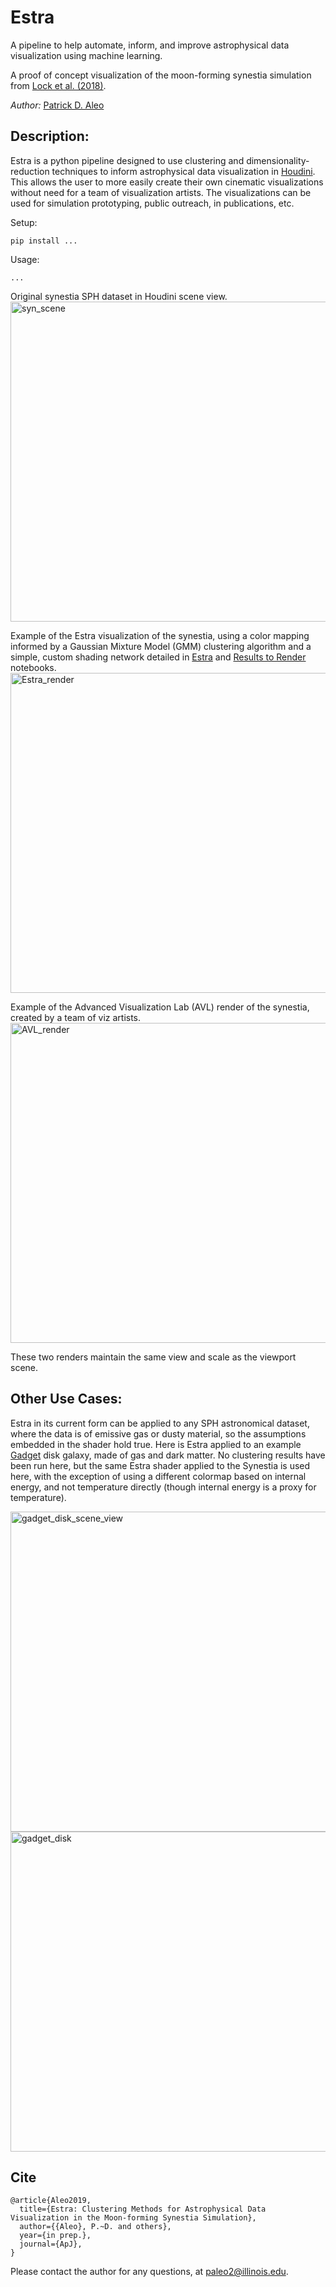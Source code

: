 # Estra
A pipeline to help automate, inform, and improve astrophysical data visualization using machine learning.

A proof of concept visualization of the moon-forming synestia simulation from [Lock et al. (2018)](https://agupubs.onlinelibrary.wiley.com/doi/abs/10.1002/2017JE005333).

*Author:* 
[Patrick D. Aleo](https://astro.illinois.edu/directory/profile/paleo2)

## Description:

Estra is a python pipeline designed to use clustering and dimensionality-reduction techniques to inform astrophysical data visualization in [Houdini](https://www.sidefx.com/products/houdini/). This allows the user to more easily create their own cinematic visualizations without need for a team of visualization artists. The visualizations can be used for simulation prototyping, public outreach, in publications, etc.

Setup:
```
pip install ...
```

Usage:
```
...
```
Original synestia SPH dataset in Houdini scene view. 
<img src="https://github.com/patrickaleo/estra/blob/master/Notebooks/final_renders/synestia_viewport.png" alt="syn_scene" width="512"/>

Example of the Estra visualization of the synestia, using a color mapping informed by a Gaussian Mixture Model (GMM) clustering algorithm and a simple, custom shading network detailed in [Estra](https://github.com/patrickaleo/estra/blob/master/Notebooks/Estra_v2.0.ipynb) and [Results to Render](https://github.com/patrickaleo/estra/blob/master/Notebooks/From_Results_to_Render.ipynb) notebooks.   
<img src="https://github.com/patrickaleo/estra/blob/master/Notebooks/final_renders/Estra_render_082819_100%25.jpg" alt="Estra_render" width="512"/>

Example of the Advanced Visualization Lab (AVL) render of the synestia, created by a team of viz artists.
<img src="https://github.com/patrickaleo/estra/blob/master/Notebooks/final_renders/AVL_render_082619_100%25.jpg" alt="AVL_render" width="512"/>

These two renders maintain the same view and scale as the viewport scene.

## Other Use Cases:

Estra in its current form can be applied to any SPH astronomical dataset, where the data is of emissive gas or dusty material, so the assumptions embedded in the shader hold true. Here is Estra applied to an example [Gadget](https://girder.hub.yt/#item/577c2a7f0d7c6b0001ad7867) disk galaxy, made of gas and dark matter. No clustering results have been run here, but the same Estra shader applied to the Synestia is used here, with the exception of using a different colormap based on internal energy, and not temperature directly (though internal energy is a proxy for temperature).

<img src="https://github.com/patrickaleo/estra/blob/master/gadget_disk_scene_view.png" alt="gadget_disk_scene_view" width="512"/>
<img src="https://github.com/patrickaleo/estra/blob/master/gadget_disk_4k_threshold75.jpg" alt="gadget_disk" height="512" width="512"/>
 

## Cite

```
@article{Aleo2019,
  title={Estra: Clustering Methods for Astrophysical Data Visualization in the Moon-forming Synestia Simulation},
  author={{Aleo}, P.~D. and others},
  year={in prep.},
  journal={ApJ},
}
```

Please contact the author for any questions, at paleo2@illinois.edu.
